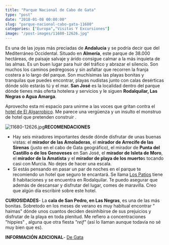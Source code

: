 ```yaml
---
title: "Parque Nacional de Cabo de Gata"
type: "post"
date: "2018-01-08 00:00:00"
slug: "parque-nacional-cabo-gata-11680"
categories: ["Europa","Visitas Y Excursiones"]
image: "/post-images/11680-12626.jpg"
---
```


Es una de las joyas más preciadas de **Andalucía** y se podría decir que del Mediterráneo Occidental. Situado en **Almería**, este parque de 38.000 hectáreas, de paisaje salvaje y árido consigue calmar a la más inquieta de las almas. Es un buen lugar para huir del tráfico y abrazar el silencio. Son muchos los caminos pedregosos y sin asfaltar que recorren la franja costera a lo largo del parque. Son muchísimas las playas bonitas y tranquilas que puedes encontrar, playas nudistas junto con calas desérticas dónde sólo estarás tú y el mar. **San José** es la localidad dentro del parque dónde tienes más oferta hotelera y servicios y le siguen **Rodalquilar, Las Negras o Agua Amarga**.  
  
Aprovecho esta mi espacio para unirme a las voces que gritan contra el [hotel de El Algarrobico](http://www.cabodegata.net/esultimasfa.html). Me parece una vergüenza y un insulto el monstruo de hotel que pretenden construir .  
  
   
  
![11680-12626.jpg](/post-images/11680-12626.jpg "11680-12626.jpg")**RECOMENDACIONES**

- Hay seis miradores importantes desde dónde disfrutar de unas buenas vistas: el **mirador de las Amoladeras**, el **mirador de Arrecife de las Sirenas** (justo en el cabo de Gata geográfico), el mirador de **Punta del Castillo o de los Genoveses** en San José, el **mirador de Isleta de Moro**, el **mirador de la Amatista** y el **mirador de playa de los muerto**s tocando casi con Murcia. No dejes de hacer una escala.
- Si estás pensando en pasar un par de noches en el parque te recomiendo un hotel que seguro te encantará. Se llama [Los Patios](http://www.booking.com/hotel/es/los-patios-rodalquilar.html?aid=1294466&no_rooms=1&group_adults=1) tiene 8 habitaciones y se encuentra en Rodalquilar. Te puedo asegurar que además de descansar y disfrutar del lugar, comes de maravilla. Creo que algún día escribiré sobre este hotel.

**CURIOSIDADES**- La **cala de San Pedro, en Las Negras**, es una de las más bonitas. Sobretodo en los meses de verano es muy habitual encontrar " haimas" dónde unos cuantos deciden desinhibirse de sus prejuicios y disfrutar de la playa en toda plenitud. Me refiero a concentraciones "hippies" , alguna que otra fiesta *"reif"* (así lo llaman aunque todavía no sé muy bien que es).

**INFORMACIÓN ADICIONAL**- [De Gata](http://www.degata.com/)